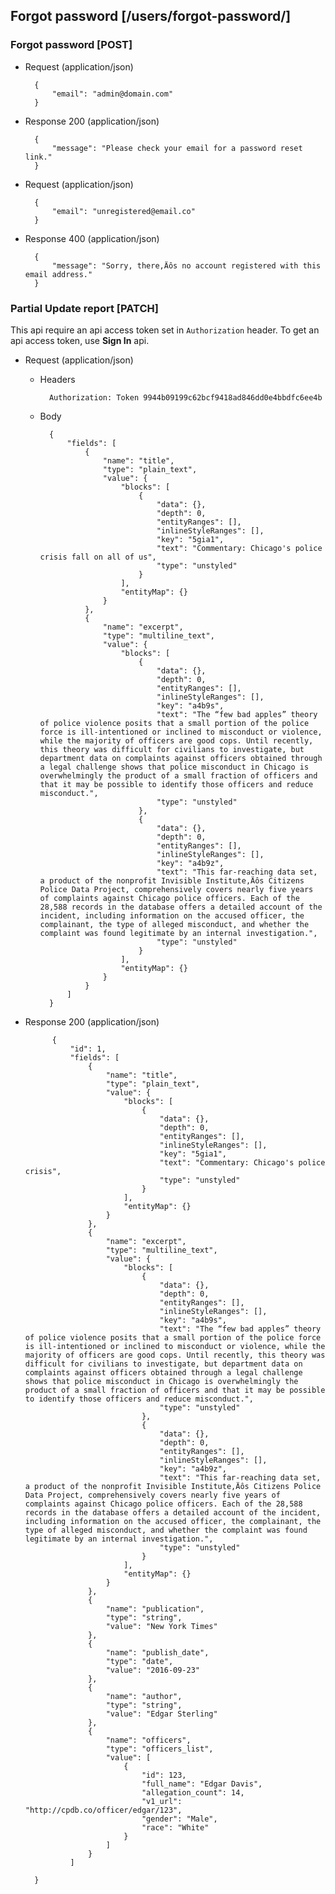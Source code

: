 ## Forgot password [/users/forgot-password/]

### Forgot password [POST]

+ Request (application/json)

        {
            "email": "admin@domain.com"
        }

+ Response 200 (application/json)

        {
            "message": "Please check your email for a password reset link."
        }

+ Request (application/json)

        {
            "email": "unregistered@email.co"
        }

+ Response 400 (application/json)

        {
            "message": "Sorry, there‚Äôs no account registered with this email address."
        }

### Partial Update report [PATCH]

This api require an api access token set in `Authorization` header. To get an api access token, use **Sign In** api.

+ Request (application/json)

    + Headers

            Authorization: Token 9944b09199c62bcf9418ad846dd0e4bbdfc6ee4b

    + Body

            {
                "fields": [
                    {
                        "name": "title",
                        "type": "plain_text",
                        "value": {
                            "blocks": [
                                {
                                    "data": {},
                                    "depth": 0,
                                    "entityRanges": [],
                                    "inlineStyleRanges": [],
                                    "key": "5gia1",
                                    "text": "Commentary: Chicago's police crisis fall on all of us",
                                    "type": "unstyled"
                                }
                            ],
                            "entityMap": {}
                        }
                    },
                    {
                        "name": "excerpt",
                        "type": "multiline_text",
                        "value": {
                            "blocks": [
                                {
                                    "data": {},
                                    "depth": 0,
                                    "entityRanges": [],
                                    "inlineStyleRanges": [],
                                    "key": "a4b9s",
                                    "text": "The “few bad apples” theory of police violence posits that a small portion of the police force is ill-intentioned or inclined to misconduct or violence, while the majority of officers are good cops. Until recently, this theory was difficult for civilians to investigate, but department data on complaints against officers obtained through a legal challenge shows that police misconduct in Chicago is overwhelmingly the product of a small fraction of officers and that it may be possible to identify those officers and reduce misconduct.",
                                    "type": "unstyled"
                                },
                                {
                                    "data": {},
                                    "depth": 0,
                                    "entityRanges": [],
                                    "inlineStyleRanges": [],
                                    "key": "a4b9z",
                                    "text": "This far-reaching data set, a product of the nonprofit Invisible Institute‚Äôs Citizens Police Data Project, comprehensively covers nearly five years of complaints against Chicago police officers. Each of the 28,588 records in the database offers a detailed account of the incident, including information on the accused officer, the complainant, the type of alleged misconduct, and whether the complaint was found legitimate by an internal investigation.",
                                    "type": "unstyled"
                                }
                            ],
                            "entityMap": {}
                        }
                    }
                ]
            }

+ Response 200 (application/json)

            {
                "id": 1,
                "fields": [
                    {
                        "name": "title",
                        "type": "plain_text",
                        "value": {
                            "blocks": [
                                {
                                    "data": {},
                                    "depth": 0,
                                    "entityRanges": [],
                                    "inlineStyleRanges": [],
                                    "key": "5gia1",
                                    "text": "Commentary: Chicago's police crisis",
                                    "type": "unstyled"
                                }
                            ],
                            "entityMap": {}
                        }
                    },
                    {
                        "name": "excerpt",
                        "type": "multiline_text",
                        "value": {
                            "blocks": [
                                {
                                    "data": {},
                                    "depth": 0,
                                    "entityRanges": [],
                                    "inlineStyleRanges": [],
                                    "key": "a4b9s",
                                    "text": "The “few bad apples” theory of police violence posits that a small portion of the police force is ill-intentioned or inclined to misconduct or violence, while the majority of officers are good cops. Until recently, this theory was difficult for civilians to investigate, but department data on complaints against officers obtained through a legal challenge shows that police misconduct in Chicago is overwhelmingly the product of a small fraction of officers and that it may be possible to identify those officers and reduce misconduct.",
                                    "type": "unstyled"
                                },
                                {
                                    "data": {},
                                    "depth": 0,
                                    "entityRanges": [],
                                    "inlineStyleRanges": [],
                                    "key": "a4b9z",
                                    "text": "This far-reaching data set, a product of the nonprofit Invisible Institute‚Äôs Citizens Police Data Project, comprehensively covers nearly five years of complaints against Chicago police officers. Each of the 28,588 records in the database offers a detailed account of the incident, including information on the accused officer, the complainant, the type of alleged misconduct, and whether the complaint was found legitimate by an internal investigation.",
                                    "type": "unstyled"
                                }
                            ],
                            "entityMap": {}
                        }
                    },
                    {
                        "name": "publication",
                        "type": "string",
                        "value": "New York Times"
                    },
                    {
                        "name": "publish_date",
                        "type": "date",
                        "value": "2016-09-23"
                    },
                    {
                        "name": "author",
                        "type": "string",
                        "value": "Edgar Sterling"
                    },
                    {
                        "name": "officers",
                        "type": "officers_list",
                        "value": [
                            {
                                "id": 123,
                                "full_name": "Edgar Davis",
                                "allegation_count": 14,
                                "v1_url": "http://cpdb.co/officer/edgar/123",
                                "gender": "Male",
                                "race": "White"
                            }
                        ]
                    }
                ]

        }
